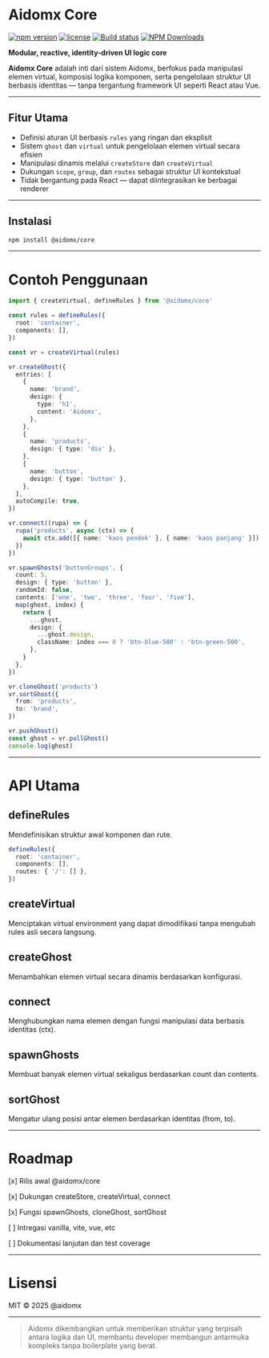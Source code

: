 # Aidomx Core

[![npm version](https://img.shields.io/npm/v/@aidomx/core?color=blue&label=npm)](https://www.npmjs.com/package/@aidomx/core)
[![license](https://img.shields.io/npm/l/@aidomx/core?cacheSeconds=60)](LICENSE)
[![Build status](https://github.com/aidomx/core/actions/workflows/ci.yml/badge.svg)](#)
[![NPM Downloads](https://img.shields.io/npm/dw/%40aidomx%2Fcore)](#)

**Modular, reactive, identity-driven UI logic core**

**Aidomx Core** adalah inti dari sistem Aidomx, berfokus pada manipulasi elemen virtual, komposisi logika komponen, serta pengelolaan struktur UI berbasis identitas — tanpa tergantung framework UI seperti React atau Vue.

---

## Fitur Utama

- Definisi aturan UI berbasis `rules` yang ringan dan eksplisit
- Sistem `ghost` dan `virtual` untuk pengelolaan elemen virtual secara efisien
- Manipulasi dinamis melalui `createStore` dan `createVirtual`
- Dukungan `scope`, `group`, dan `routes` sebagai struktur UI kontekstual
- Tidak bergantung pada React — dapat diintegrasikan ke berbagai renderer

---

## Instalasi

```bash
npm install @aidomx/core
```

---

# Contoh Penggunaan

```ts
import { createVirtual, defineRules } from '@aidomx/core'

const rules = defineRules({
  root: 'container',
  components: [],
})

const vr = createVirtual(rules)

vr.createGhost({
  entries: [
    {
      name: 'brand',
      design: {
        type: 'h1',
        content: 'Aidomx',
      },
    },
    {
      name: 'products',
      design: { type: 'div' },
    },
    {
      name: 'button',
      design: { type: 'button' },
    },
  ],
  autoCompile: true,
})

vr.connect((rupa) => {
  rupa('products', async (ctx) => {
    await ctx.add([{ name: 'kaos pendek' }, { name: 'kaos panjang' }])
  })
})

vr.spawnGhosts('buttonGroups', {
  count: 5,
  design: { type: 'button' },
  randomId: false,
  contents: ['one', 'two', 'three', 'four', 'five'],
  map(ghost, index) {
    return {
      ...ghost,
      design: {
        ...ghost.design,
        className: index === 0 ? 'btn-blue-500' : 'btn-green-500',
      },
    }
  },
})

vr.cloneGhost('products')
vr.sortGhost({
  from: 'products',
  to: 'brand',
})

vr.pushGhost()
const ghost = vr.pullGhost()
console.log(ghost)
```

---

# API Utama

## defineRules

Mendefinisikan struktur awal komponen dan rute.

```ts
defineRules({
  root: 'container',
  components: [],
  routes: { '/': [] },
})
```

## createVirtual

Menciptakan virtual environment yang dapat dimodifikasi tanpa mengubah rules asli secara langsung.

## createGhost

Menambahkan elemen virtual secara dinamis berdasarkan konfigurasi.

## connect

Menghubungkan nama elemen dengan fungsi manipulasi data berbasis identitas (ctx).

## spawnGhosts

Membuat banyak elemen virtual sekaligus berdasarkan count dan contents.

## sortGhost

Mengatur ulang posisi antar elemen berdasarkan identitas (from, to).

---

# Roadmap

[x] Rilis awal @aidomx/core

[x] Dukungan createStore, createVirtual, connect

[x] Fungsi spawnGhosts, cloneGhost, sortGhost

[ ] Intregasi vanilla, vite, vue, etc

[ ] Dokumentasi lanjutan dan test coverage

---

# Lisensi

MIT © 2025 @aidomx

---

> Aidomx dikembangkan untuk memberikan struktur yang terpisah antara logika dan UI, membantu developer membangun antarmuka kompleks tanpa boilerplate yang berat.
